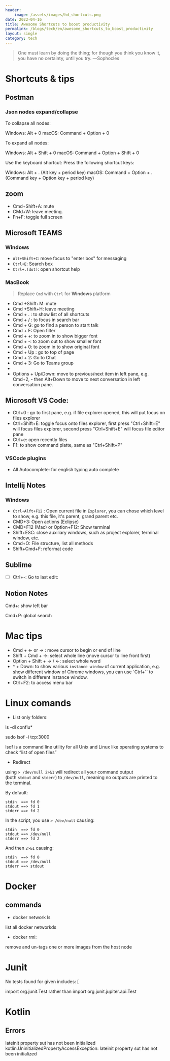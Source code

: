 ```yaml
---
header:
    image: /assets/images/hd_shortcuts.png
date: 2022-04-16
title: Awesome Shortcuts to boost productivity
permalink: /blogs/tech/en/awesome_shortcuts_to_boost_productivity
layout: single
category: tech
---
```


> One must learn by doing the thing; for though you think you know it, you have no certainty, until you try.  —Sophocles

# Shortcuts & tips
## Postman
### Json nodes expand/collapse
To collapse all nodes:

Windows: Alt + 0
macOS: Command + Option + 0

To expand all nodes:

Windows: Alt + Shift + 0
macOS: Command + Option + Shift + 0

Use the keyboard shortcut: Press the following shortcut keys:

Windows: Alt + . (Alt key + period key)
macOS: Command + Option + . (Command key + Option key + period key)


## zoom
 - Cmd+Shift+A: mute
 - CMd+W: leave meeting.
 - Fn+F: toggle full screen

## Microsoft TEAMS
### Windows
 - `Alt+Shift+C`: move focus to "enter box" for messaging
 - `Ctrl+E`: Search box
 - `Ctrl+.(dot)`: open shortcut help

### MacBook
> Replace `Cmd` with `Ctrl` for **Windows** platform
 - Cmd +Shift+M: mute
 - Cmd +Shift+H: leave meeting
 - Cmd + . : to show list of all shortcuts
 - Cmd + / : to focus in search bar
 - Cmd + G: go to find a person to start talk 
 - Cmd + F: Open filter
 - Cmd + +: to zoom in to show bigger font
 - Cmd + -: to zoom out to show smaller font
 - Cmd + 0: to zoom in to show original font
 - Cmd + Up : go to top of page
 - Cmd + 2: Go to Chat
 - Cmd + 3: Go to Teams group
 - 
 - Options + Up/Down: move to previous/next item in left pane, e.g. Cmd+2,  - then Alt+Down to move to next conversation in left conversation pane.


## Microsoft VS Code:
- Ctrl+0 : go to first pane, e.g. if file explorer opened, this will put focus on files explorer
- Ctrl+Shift+E: toggle focus onto files explorer, first press "Ctrl+Shift+E" will focus files explorer, second press "Ctrl+Shift+E" will focus file editor pane
- Ctrl+e: open recently files
- F1: to show command platte, same as "Ctrl+Shift+P"

### VSCode plugins
- All Autocomplete: for english typing auto complete

## Intellij Notes

### Windows

 - `Ctrl+Alft+F12` : Open current file in `Explorer`, you can chose which level to show, e.g. this file, it's parent, grand parent etc.
 - CMD+3: Open actions (Eclipse)
 - CMD+F12 (Mac) or Option+F12: Show terminal
- Shift+ESC: close auxiliary windows, such as project explorer, terminal window, etc.
- Cmd+O: File structure, list all methods
- Shift+Cmd+F: reformat code

## Sublime

- [ ]  Ctrl+-:  Go to last edit:

## Notion Notes

Cmd+\: show left bar

Cmd+P: global search

# Mac tips
 * Cmd + ← or → : move cursor to begin or end of line
 * Shift + Cmd + →: select whole line (move cursor to line front first)
 * Option + Shift + → / ←: select whole word
 * ^ + Down: to show various `instance window` of current application, e.g. show different window of Chrome windows, you can use `Ctrl+\`` to switch in different instance window. 
 * Ctrl+F2: to access menu bar

# Linux comands

- List only folders:

ls -dl conflu*

sudo lsof -i tcp:3000

lsof is a command line utility for all Unix and Linux like operating systems to check “list of open files”

- Redirect

using `> /dev/null 2>&1` will redirect all your command output (both `stdout` and `stderr`) to `/dev/null`, meaning no outputs are printed to the terminal.

By default:

```
stdin  ==> fd 0
stdout ==> fd 1
stderr ==> fd 2

```

In the script, you use `> /dev/null` causing:

```
stdin  ==> fd 0
stdout ==> /dev/null
stderr ==> fd 2

```

And then `2>&1` causing:

```
stdin  ==> fd 0
stdout ==> /dev/null
stderr ==> stdout
```

# Docker

## commands

- docker network ls

list all docker networkds

- docker rmi:

remove and un-tags one or more images from the host node

# Junit

No tests found for given includes: [

import org.junit.Test rather than import org.junit.jupiter.api.Test

# Kotlin

## Errors

lateinit property sut has not been initialized
kotlin.UninitializedPropertyAccessException: lateinit property sut has not been initialized
